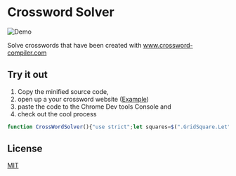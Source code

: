 # Crossword Solver

![Demo](http://i.imgur.com/aFWu4GB.gif)

Solve crosswords that have been created with www.crossword-compiler.com

## Try it out

1. Copy the minified source code,
2. open up a your crossword website ([Example](http://v.postimees.ee/ristsona/Veebiristsonad/Veebiristsona106-14012016/Veebiristsona106-14012016.html))
3. paste the code to the Chrome Dev tools Console and
4. check out the cool process

```javascript
function CrossWordSolver(){"use strict";let squares=$(".GridSquare.Let");let alphabet="abcdefghijklmnopqrstuvwxyz".toUpperCase().split("");var a=0;var intervalId;function solve(){intervalId=setInterval(bruteForce,400)}function bruteForce(){var letter=alphabet[a];for(var i=0;i<squares.length;i+=1){bruteForceSquare($(squares[i]))}clickCheckButton();checkIfSolved()}function bruteForceSquare(square){var x=getXSignFrom(square);if(!needsFilling(square,x)){return}removeSignFrom(x);giveARightStylingFor(square);writeLetterInto(square)}function getXSignFrom(square){if(square.find("div")){return $(square.find("div")[1])}}function needsFilling(square,x){return!square.find("p span").html()||x&&x.attr("style")=="opacity: 1;"}function removeSignFrom(x){x.attr("style","opacity: 0;")}function giveARightStylingFor(square){square.find("p span").attr("style","color: black; font-weight: bolder; font-size: 35.7px; line-height: 1;");square.find("p").attr("style","width: 100%; text-align: center; font-family: sans-serif; font-weight: normal; position: absolute; margin-top: 19.9px; font-size: 1px;")}function writeLetterInto(square){square.find("p span").html(alphabet[a])}function clickCheckButton(){$(".ButtonText")[0].click()}function checkIfSolved(){if(++a>=alphabet.length){clearInterval(intervalId)}}return{solve:solve}}new CrossWordSolver().solve();
```

## License

[MIT](//github.com/ukupat/crossword-solver/blob/master/LICENSE)
